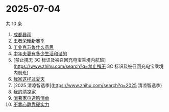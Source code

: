 # 2025-07-04

共 10 条

<!-- BEGIN -->
<!-- 最后更新时间 Fri Jul 04 2025 07:08:56 GMT+0800 (China Standard Time) -->

1. [成都暴雨](https://www.zhihu.com/search?q=成都暴雨)
1. [王者荣耀新赛季](https://www.zhihu.com/search?q=王者荣耀新赛季)
1. [工业克苏鲁什么意思](https://www.zhihu.com/search?q=工业克苏鲁什么意思)
1. [中年夫妻有多少生活和谐的](https://www.zhihu.com/search?q=中年夫妻有多少生活和谐的)
1. [禁止携无 3C
   标识及被召回充电宝乘境内航班](https://www.zhihu.com/search?q=禁止携无 3C
   标识及被召回充电宝乘境内航班)
1. [我家这样过夏天](https://www.zhihu.com/search?q=我家这样过夏天)
1. [2025 清凉智选季](https://www.zhihu.com/search?q=2025 清凉智选季)
1. [我的清凉家](https://www.zhihu.com/search?q=我的清凉家)
1. [消暑家电选购清单](https://www.zhihu.com/search?q=消暑家电选购清单)
1. [不靠心静靠硬实力](https://www.zhihu.com/search?q=不靠心静靠硬实力)

<!-- END -->
